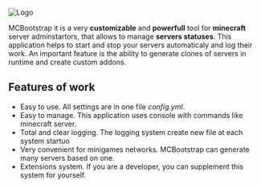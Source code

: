 ![Logo](https://image.ibb.co/kexbmb/cooltext271004839975988.png "Optional title")

MCBootstrap it is a very **customizable** and **powerfull** tool for **minecraft** server adminstartors, that allows to manage **servers statuses**. This application helps to start and stop your servers automaticaly and log their work. An important feature is the ability to generate clones of servers in runtime and create custom addons.

## Features of work
* Easy to use. All settings are in one file _config.yml_.
* Easy to manage. This application uses console with commands like minecraft server.
* Total and clear logging. The logging system create new file at each system startuo
* Very convenient for minigames networks. MCBootstrap can generate many servers based on one.
* Extensions system. If you are a developer, you can supplement this system for yourself.
